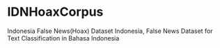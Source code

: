 # IDNHoaxCorpus
Indonesia False News(Hoax) Dataset Indonesia, False News Dataset for Text Classification in Bahasa Indonesia
